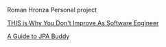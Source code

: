 Roman Hronza Personal project


[THIS is Why You Don't Improve As Software Engineer
](https://www.youtube.com/watch?v=Hp5ABvlZdT4)

[ A Guide to JPA Buddy
](https://www.baeldung.com/jpa-buddy)

